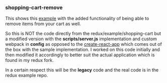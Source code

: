 ### shopping-cart-remove

This shows this [example](https://github.com/reactjs/redux/tree/master/examples/shopping-cart)
with the added functionality of being able to remove items from your cart as well.

So this is NOT the code directly from the redux/example/shopping-cart but a modified version with the **scripts/server.js** implementation and custom webpack in **config** as opposed to the
[create-react-app](https://github.com/facebookincubator/create-react-app)
which comes out of the box with the sample implementation.  I worked on this code initially and then modified it accordingly to better suit the actual application which is found in my redux fork.

In a certain respect this will be the **legacy** code and the real code is in the redux example repo.
